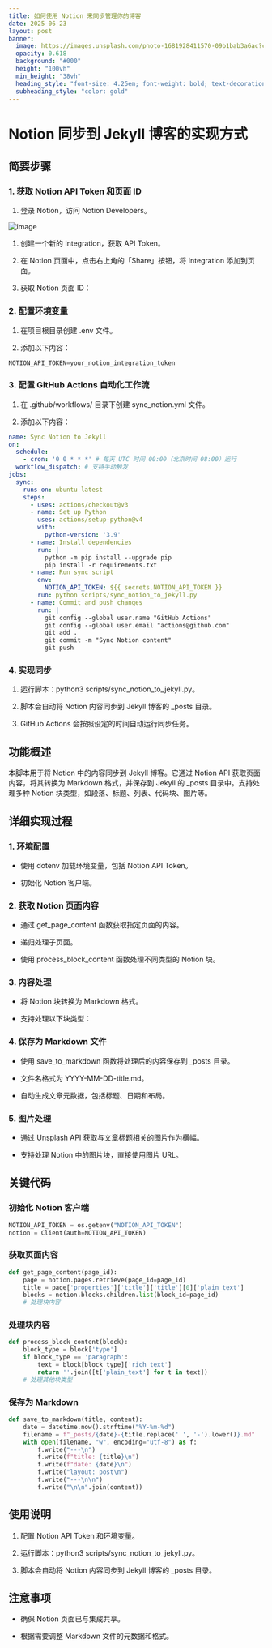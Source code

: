 ```yaml
---
title: 如何使用 Notion 来同步管理你的博客
date: 2025-06-23
layout: post
banner:
  image: https://images.unsplash.com/photo-1681928411570-09b1bab3a6ac?crop=entropy&cs=tinysrgb&fit=max&fm=jpg&ixid=M3w2OTIwMzJ8MHwxfHJhbmRvbXx8fHx8fHx8fDE3NTA2ODg1NzR8&ixlib=rb-4.1.0&q=80&w=1080
  opacity: 0.618
  background: "#000"
  height: "100vh"
  min_height: "38vh"
  heading_style: "font-size: 4.25em; font-weight: bold; text-decoration: underline"
  subheading_style: "color: gold"
---
```


# Notion 同步到 Jekyll 博客的实现方式

## 简要步骤

### 1. 获取 Notion API Token 和页面 ID

1. 登录 Notion，访问 Notion Developers。

![image](https://prod-files-secure.s3.us-west-2.amazonaws.com/a7a0cc5a-89b9-4cda-8686-1fba0ca52f40/d19c1afe-dea5-4312-9333-786b0ba83054/image.png?X-Amz-Algorithm=AWS4-HMAC-SHA256&X-Amz-Content-Sha256=UNSIGNED-PAYLOAD&X-Amz-Credential=ASIAZI2LB466ZTTPAMFR%2F20250623%2Fus-west-2%2Fs3%2Faws4_request&X-Amz-Date=20250623T142254Z&X-Amz-Expires=3600&X-Amz-Security-Token=IQoJb3JpZ2luX2VjEBwaCXVzLXdlc3QtMiJGMEQCIFE%2F1EuJ8P0dEoXaL39V28uW0f4C8G8gvuc0cmOugEUCAiAo7Nq0OgsGYelKFYCXYe2RZ05e4FO3u2InZy8vbKVXTir%2FAwgVEAAaDDYzNzQyMzE4MzgwNSIMvBMsQe0wX0ug5M9zKtwDxPhyus3gRSd0seO2EN4ovfjcAg0%2B7mv%2BImez7A9oSZtFGD3G7QT173W9Frq7BdHLf92AkwoiPPRZbPBMIPvUltbiHnq5kqXL6ngxbVx5o5frm9LhkoqlVD7e0DZCth6zb3vgNUJ0MVYybdjSnQXKO6dg9xwucA%2BWLjfKqjHf7igqpzHFnPJ5kQuvwKiMJi3hTRTEw7mKREHYetHxZLIBtPg08%2BnhodyK02Wmp6p3fyRtH7IL31wOOvHfobUT2RHx6mjBIlRcYscp3FuNQJa2HjUaIDt1Pl3FolpsREnX%2FaNM5uMOkCDN5Ioyk1o%2Fyk8LY06ooNqmihhk3ANC0nIcmbWYL170NvZhc7oIo7PthxuRWMLobX9w%2FLsfSedivLXFM2Fuckm55Q8SfQjgG%2B35FDtZ3pJEodTyZMEoT0gNSfUpWmMX6HQ%2BNW6dabywuQ3guXqu917dcjJ0u3xhzcg0JGLfYTLXE7X7Xh4jO%2B8PLgVEElQizNmJ9r%2F05W3P0wt%2BKNW98mdt7u7bBQupwMgkdBazkHnqEzkKzraS99R28yJt8OJrVTwdHZVQ%2BKGJ%2Ba%2BoUxbDi5U0nZB92BRphiSg6V1Iwd0N91zJm7JhlwVqpJkUwdXuKxCHpuqEaIcws%2FTkwgY6pgGrpLznEMH7TI9Lh0xhYLm7cDEjBbFVluKQmaJGqlwMgPZAhmSndQjDM400156Blm0P3wEkduGDV6vrzabljxHrBUIqOG6l254FO4AZxEVhoev8qwAmxzcCSgPg18z%2FT3vsWru2G47W0zP6T6tJF62bH1f%2FqFYp%2FYBO4zgVQ29XlmEjRhvEP%2Ff7nmzs6SqGAQnEOpWaDlIZ5%2BTakYV1zFM77e%2BRa4er&X-Amz-Signature=1631806896cfb902102387f141f1e471aeb1d4efbeb7405693087bce39925a3b&X-Amz-SignedHeaders=host&x-amz-checksum-mode=ENABLED&x-id=GetObject)

1. 创建一个新的 Integration，获取 API Token。

1. 在 Notion 页面中，点击右上角的「Share」按钮，将 Integration 添加到页面。

1. 获取 Notion 页面 ID：


### 2. 配置环境变量

1. 在项目根目录创建 .env 文件。

1. 添加以下内容：

```javascript
NOTION_API_TOKEN=your_notion_integration_token
```

### 3. 配置 GitHub Actions 自动化工作流

1. 在 .github/workflows/ 目录下创建 sync_notion.yml 文件。

1. 添加以下内容：

```yaml
name: Sync Notion to Jekyll
on:
  schedule:
    - cron: '0 0 * * *' # 每天 UTC 时间 00:00（北京时间 08:00）运行
  workflow_dispatch: # 支持手动触发
jobs:
  sync:
    runs-on: ubuntu-latest
    steps:
      - uses: actions/checkout@v3
      - name: Set up Python
        uses: actions/setup-python@v4
        with:
          python-version: '3.9'
      - name: Install dependencies
        run: |
          python -m pip install --upgrade pip
          pip install -r requirements.txt
      - name: Run sync script
        env:
          NOTION_API_TOKEN: ${{ secrets.NOTION_API_TOKEN }}
        run: python scripts/sync_notion_to_jekyll.py
      - name: Commit and push changes
        run: |
          git config --global user.name "GitHub Actions"
          git config --global user.email "actions@github.com"
          git add .
          git commit -m "Sync Notion content"
          git push
```

### 4. 实现同步

1. 运行脚本：python3 scripts/sync_notion_to_jekyll.py。

1. 脚本会自动将 Notion 内容同步到 Jekyll 博客的 _posts 目录。

1. GitHub Actions 会按照设定的时间自动运行同步任务。

## 功能概述

本脚本用于将 Notion 中的内容同步到 Jekyll 博客。它通过 Notion API 获取页面内容，将其转换为 Markdown 格式，并保存到 Jekyll 的 _posts 目录中。支持处理多种 Notion 块类型，如段落、标题、列表、代码块、图片等。

## 详细实现过程

### 1. 环境配置

- 使用 dotenv 加载环境变量，包括 Notion API Token。

- 初始化 Notion 客户端。

### 2. 获取 Notion 页面内容

- 通过 get_page_content 函数获取指定页面的内容。

- 递归处理子页面。

- 使用 process_block_content 函数处理不同类型的 Notion 块。

### 3. 内容处理

- 将 Notion 块转换为 Markdown 格式。

- 支持处理以下块类型：


### 4. 保存为 Markdown 文件

- 使用 save_to_markdown 函数将处理后的内容保存到 _posts 目录。

- 文件名格式为 YYYY-MM-DD-title.md。

- 自动生成文章元数据，包括标题、日期和布局。

### 5. 图片处理

- 通过 Unsplash API 获取与文章标题相关的图片作为横幅。

- 支持处理 Notion 中的图片块，直接使用图片 URL。

## 关键代码

### 初始化 Notion 客户端

```python
NOTION_API_TOKEN = os.getenv("NOTION_API_TOKEN")
notion = Client(auth=NOTION_API_TOKEN)
```

### 获取页面内容

```python
def get_page_content(page_id):
    page = notion.pages.retrieve(page_id=page_id)
    title = page['properties']['title']['title'][0]['plain_text']
    blocks = notion.blocks.children.list(block_id=page_id)
    # 处理块内容
```

### 处理块内容

```python
def process_block_content(block):
    block_type = block['type']
    if block_type == 'paragraph':
        text = block[block_type]['rich_text']
        return ''.join([t['plain_text'] for t in text])
    # 处理其他块类型
```

### 保存为 Markdown

```python
def save_to_markdown(title, content):
    date = datetime.now().strftime("%Y-%m-%d")
    filename = f"_posts/{date}-{title.replace(' ', '-').lower()}.md"
    with open(filename, "w", encoding="utf-8") as f:
        f.write("---\n")
        f.write(f"title: {title}\n")
        f.write(f"date: {date}\n")
        f.write("layout: post\n")
        f.write("---\n\n")
        f.write("\n\n".join(content))
```

## 使用说明

1. 配置 Notion API Token 和环境变量。

1. 运行脚本：python3 scripts/sync_notion_to_jekyll.py。

1. 脚本会自动将 Notion 内容同步到 Jekyll 博客的 _posts 目录。

## 注意事项

- 确保 Notion 页面已与集成共享。

- 根据需要调整 Markdown 文件的元数据和格式。